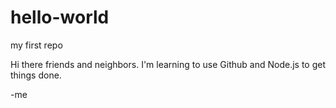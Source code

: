 # hello-world
my first repo

Hi there friends and neighbors.  I'm learning to use Github and Node.js to get things done.

-me
